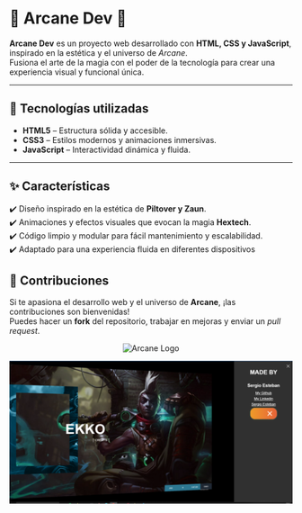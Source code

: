 
# 🌌 Arcane Dev 🔮  

**Arcane Dev** es un proyecto web desarrollado con **HTML, CSS y JavaScript**, inspirado en la estética y el universo de *Arcane*.  
Fusiona el arte de la magia con el poder de la tecnología para crear una experiencia visual y funcional única.  

---

## 🚀 Tecnologías utilizadas  
- **HTML5** – Estructura sólida y accesible.  
- **CSS3** – Estilos modernos y animaciones inmersivas.  
- **JavaScript** – Interactividad dinámica y fluida.  

---

## ✨ Características  
✔️ Diseño inspirado en la estética de **Piltover y Zaun**.  
✔️ Animaciones y efectos visuales que evocan la magia **Hextech**.  
✔️ Código limpio y modular para fácil mantenimiento y escalabilidad.  
✔️ Adaptado para una experiencia fluida en diferentes dispositivos

## 🌟 Contribuciones  

Si te apasiona el desarrollo web y el universo de **Arcane**, ¡las contribuciones son bienvenidas!  
Puedes hacer un **fork** del repositorio, trabajar en mejoras y enviar un *pull request*.  

<p align="center">
  <img src="https://upload.wikimedia.org/wikipedia/commons/f/f2/Arcane_Title_Text.png" alt="Arcane Logo" width="400">
</p>
 <img src="https://raw.githubusercontent.com/sergioironhacker/Arcane-Dev/main/imgMain.png" alt="Arcane Logo">


